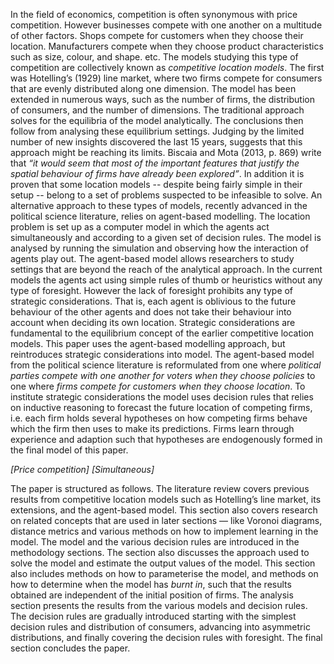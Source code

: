 In the field of economics, competition is often synonymous with price competition. However businesses compete with one another on a multitude of other factors. Shops compete for customers when they choose their location. Manufacturers compete when they choose product characteristics such as size, colour, and shape. etc. The models studying this type of competition are collectively known as *competitive location models*. The first was Hotelling’s (1929) line market, where two firms compete for consumers that are evenly distributed along one dimension. The model has been extended in numerous ways, such as the number of firms, the distribution of consumers, and the number of dimensions. The traditional approach solves for the equilibria of the model analytically. The conclusions then follow from analysing these equilibrium settings. Judging by the limited number of new insights discovered the last 15 years, suggests that this approach might be reaching its limits. Biscaia and Mota (2013, p. 869) write that *“it would seem that most of the important features that justify the spatial behaviour of firms have already been explored”*. In addition it is proven that some location models -- despite being fairly simple in their setup -- belong to a set of problems suspected to be infeasible to solve. An alternative approach to these types of models, recently advanced in the political science literature, relies on agent-based modelling. The location problem is set up as a computer model in which the agents act simultaneously and according to a given set of decision rules. The model is analysed by running the simulation and observing how the interaction of agents play out. The agent-based model allows researchers to study settings that are beyond the reach of the analytical approach. In the current models the agents act using simple rules of thumb or heuristics without any type of foresight. However the lack of foresight prohibits any type of strategic considerations. That is, each agent is oblivious to the future behaviour of the other agents and does not take their behaviour into account when deciding its own location. Strategic considerations are fundamental to the equilibrium concept of the earlier competitive location models. This paper uses the agent-based modelling approach, but reintroduces strategic considerations into model. The agent-based model from the political science literature is reformulated from one where *political parties compete with one another for voters when they choose policies* to one where *firms compete for customers when they choose location*. To institute strategic considerations the model uses decision rules that relies on inductive reasoning to forecast the future location of competing firms, i.e. each firm holds several hypotheses on how competing firms behave which the firm then uses to make its predictions. Firms learn through experience and adaption such that hypotheses are endogenously formed in the final model of this paper.

_[Price competition]_
_[Simultaneous]_

The paper is structured as follows. The literature review covers previous results from competitive location models such as Hotelling’s line market, its extensions, and the agent-based model. This section also covers research on related concepts that are used in later sections — like Voronoi diagrams, distance metrics and various methods on how to implement learning in the model. The model and the various decision rules are introduced in the methodology sections. The section also discusses the approach used to solve the model and estimate the output values of the model. This section also includes methods on how to parameterise the model, and methods on how to determine when the model has *burnt in*, such that the results obtained are independent of the initial position of firms. The analysis section presents the results from the various models and decision rules. The decision rules are gradually introduced starting with the simplest decision rules and distribution of consumers, advancing into asymmetric distributions, and finally covering the decision rules with foresight. The final section concludes the paper.